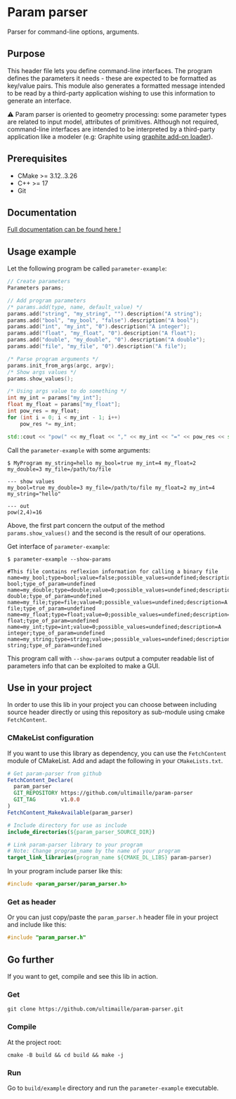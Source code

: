 # Param parser

Parser for command-line options, arguments.

## Purpose

This header file lets you define command-line interfaces. The program defines the parameters it needs - these are expected to be formatted as key/value pairs.
This module also generates a formatted message intended to be read by a third-party application wishing to use this information to generate an interface.

:warning: Param parser is oriented to geometry processing: some parameter types are related to input model, attributes of primitives. Although not required, command-line interfaces are intended to be interpreted by a third-party application like a modeler (e.g: Graphite using [graphite add-on loader](https://github.com/ultimaille/graphite-addon-loader)).

## Prerequisites

- CMake >= 3.12..3.26
- C++ >= 17
- Git

## Documentation

[Full documentation can be found here !](Documentation.md)

## Usage example

Let the following program be called `parameter-example`:
```cpp
// Create parameters
Parameters params;

// Add program parameters
/* params.add(type, name, default_value) */
params.add("string", "my_string", "").description("A string");
params.add("bool", "my_bool", "false").description("A bool");
params.add("int", "my_int", "0").description("A integer");
params.add("float", "my_float", "0").description("A float");
params.add("double", "my_double", "0").description("A double");
params.add("file", "my_file", "0").description("A file");

/* Parse program arguments */
params.init_from_args(argc, argv);
/* Show args values */
params.show_values();

/* Using args value to do something */
int my_int = params["my_int"];
float my_float = params["my_float"];
int pow_res = my_float;
for (int i = 0; i < my_int - 1; i++)
    pow_res *= my_int;

std::cout << "pow(" << my_float << "," << my_int << "=" << pow_res << std::endl;
```

Call the `parameter-example` with some arguments:
```shell
$ MyProgram my_string=hello my_bool=true my_int=4 my_float=2 my_double=3 my_file=/path/to/file

--- show values
my_bool=true my_double=3 my_file=/path/to/file my_float=2 my_int=4 my_string="hello"

--- out
pow(2,4)=16
```

Above, the first part concern the output of the method `params.show_values()` and the second is the result of our operations.

Get interface of `parameter-example`:
```shell
$ parameter-example --show-params

#This file contains reflexion information for calling a binary file
name=my_bool;type=bool;value=false;possible_values=undefined;description=A bool;type_of_param=undefined
name=my_double;type=double;value=0;possible_values=undefined;description=A double;type_of_param=undefined
name=my_file;type=file;value=0;possible_values=undefined;description=A file;type_of_param=undefined
name=my_float;type=float;value=0;possible_values=undefined;description=A float;type_of_param=undefined
name=my_int;type=int;value=0;possible_values=undefined;description=A integer;type_of_param=undefined
name=my_string;type=string;value=;possible_values=undefined;description=A string;type_of_param=undefined
``` 

This program call with `--show-params` output a computer readable list of parameters info that can be exploited to make a GUI.

## Use in your project

In order to use this lib in your project you can choose between including source header directly or using this repository as sub-module using cmake `FetchContent`.

### CMakeList configuration

If you want to use this library as dependency, you can use the `FetchContent` module of CMakeList. Add and adapt the following in your `CMakeLists.txt`.

```cmake
# Get param-parser from github
FetchContent_Declare(
  param_parser
  GIT_REPOSITORY https://github.com/ultimaille/param-parser
  GIT_TAG        v1.0.0
)
FetchContent_MakeAvailable(param_parser)

# Include directory for use as include
include_directories(${param_parser_SOURCE_DIR})

# Link param-parser library to your program
# Note: Change program_name by the name of your program
target_link_libraries(program_name ${CMAKE_DL_LIBS} param-parser)
```

In your program include parser like this:
```c++
#include <param_parser/param_parser.h>
```

### Get as header

Or you can just copy/paste the `param_parser.h` header file in your project and include like this:

```c++
#include "param_parser.h"
```

## Go further

If you want to get, compile and see this lib in action.

### Get

`git clone https://github.com/ultimaille/param-parser.git`

### Compile

At the project root:

`cmake -B build && cd build && make -j`

### Run

Go to `build/example` directory and run the `parameter-example` executable.
